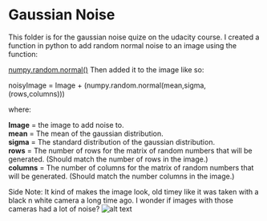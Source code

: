 # Gaussian Noise

This folder is for the gaussian noise quize on the udacity course. I created a function in python to add random normal noise to an image using the function:

[numpy.random.normal()](https://docs.scipy.org/doc/numpy/reference/generated/numpy.random.normal.html)
Then added it to the image like so:  

noisyImage = Image + (numpy.random.normal(mean,sigma,(rows,columns)))

where:

**Image** = the image to add noise to.  
**mean** = The mean of the gaussian distribution.  
**sigma** = The standard distribution of the gaussian distribution.  
**rows** = The number of rows for the matrix of random numbers that will be generated. (Should match the number of rows in the image.)  
**columns** = The number of columns for the matrix of random numbers that will be generated. (Should match the number columns in the image.)  

Side Note: It kind of makes the image look, old timey like it was taken with a black n white camera a long time ago. I wonder if images with those cameras had a lot of noise?
![alt text](https://raw.github.com/ataffe/computer_vision/master/Gaussian_Noise/noisy.jpg)
